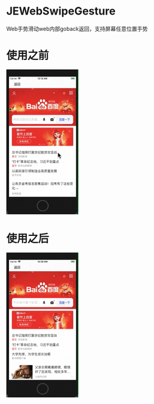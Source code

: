 # JEWebSwipeGesture
Web手势滑动web内部goback返回，支持屏幕任意位置手势

# 使用之前
![image](https://github.com/jenson21/JEWebSwipeGesture/blob/main/before.gif)

# 使用之后
![image](https://github.com/jenson21/JEWebSwipeGesture/blob/main/after.gif)

